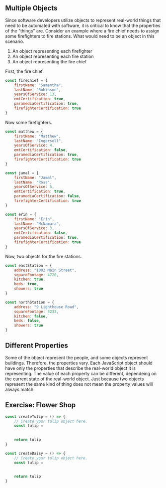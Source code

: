 ## Multiple Objects

Since software developers utilize objects to represent real-world things that need to be automated with software, it is critical to know that the properties of the "things" are. Consider an example where a fire chief needs to assign some firefighters to fire stations. What would need to be an object in this scenario.

1. An object representing each firefighter
2. An object representing each fire station
3. An object representing the fire chief

First, the fire chief.

```js
const fireChief = {
	firstName: "Samantha",
	lastName: "Robinson",
	yearsOfService: 13,
	emtCertification: true,
	paramediaCertification: true,
	firefighterCertification: true
}
```

Now some firefighters.

```js
const matthew = {
	firstName: "Matthew",
	lastName: "Ingersoll",
	yearsOfService: 4,
	emtCertification: false,
	paramediaCertification: true,
	firefighterCertification: true
}

const jamal = {
	firstName: "Jamal",
	lastName: "Ross",
	yearsOfService: 5,
	emtCertification: true,
	paramediaCertification: false,
	firefighterCertification: true
}

const erin = {
	firstName: "Erin",
	lastName: "McNamara",
	yearsOfService: 3,
	emtCertification: false,
	paramediaCertification: true,
	firefighterCertification: true
}
```

Now, two objects for the fire stations.

```js
const eastStation = {
	address: "1002 Main Street",
	squareFootage: 4720,
	kitchen: true,
	beds: true,
	showers: true
}

const northStation = {
	address: "9 Lighthouse Road",
	squareFootage: 3233,
	kitchen: false,
	beds: false,
	showers: true
}
```

## Different Properties

Some of the object represent the people, and some objects represent buildings. Therefore, the properties vary. Each JavaScript object should have only the properties that describe the real-world object it is representing. The value of each property can be different, dependeing on the current state of the real-world object. Just because two objects represent the same kind of thing does not mean the property values will always match.

## Exercise: Flower Shop












```js
const createTulip = () => {
    // Create your tulip object here.
    const tulip =
    
    
    return tulip
}

const createDaisy = () => {
    // Create your tulip object here.
    const tulip =
    
    
    return tulip
}

```
<!--stackedit_data:
eyJoaXN0b3J5IjpbMjY2OTAxODQ1LC0xOTYwMzg1MDkwLC03MD
Q3NTYxNzEsLTIwODg3NDY2MTIsNzMwOTk4MTE2XX0=
-->